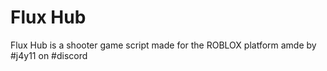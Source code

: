 # Flux Hub
Flux Hub is a shooter game script made for the ROBLOX platform amde by #j4y11 on #discord
